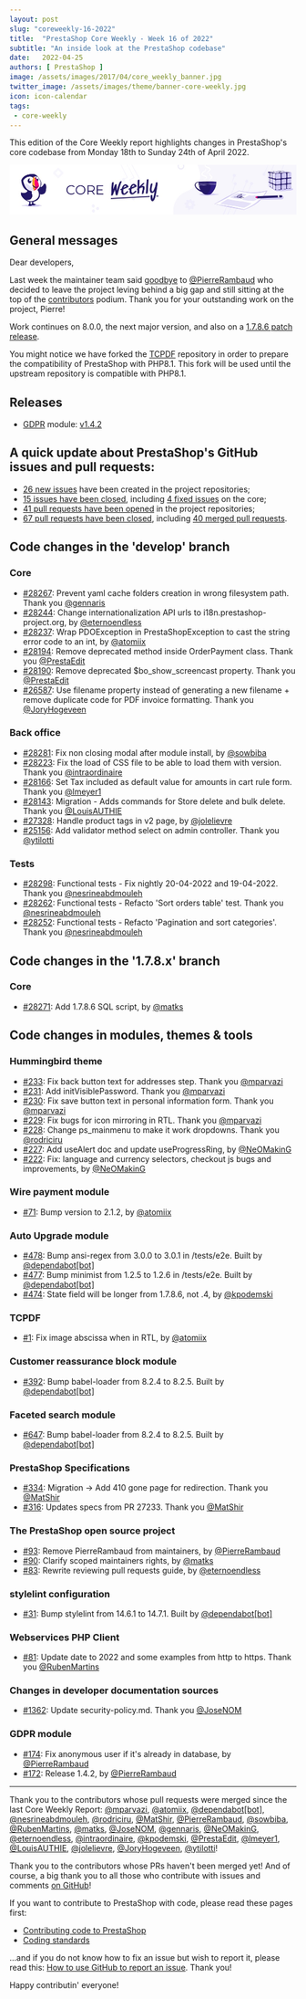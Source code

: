 ```yaml
---
layout: post
slug: "coreweekly-16-2022"
title:  "PrestaShop Core Weekly - Week 16 of 2022"
subtitle: "An inside look at the PrestaShop codebase"
date:   2022-04-25
authors: [ PrestaShop ]
image: /assets/images/2017/04/core_weekly_banner.jpg
twitter_image: /assets/images/theme/banner-core-weekly.jpg
icon: icon-calendar
tags:
 - core-weekly
---
```


This edition of the Core Weekly report highlights changes in PrestaShop's core codebase from Monday 18th to Sunday 24th of April 2022.

![Core Weekly banner](/assets/images/2018/12/banner-core-weekly.jpg)

## General messages

Dear developers,

Last week the maintainer team said [goodbye](https://github.com/PrestaShop/open-source/pull/93) to [@PierreRambaud](https://github.com/PierreRambaud) who decided to leave the project leving behind a big gap and still sitting at the top of the [contributors](https://contributors.prestashop.com/) podium. Thank you for your outstanding work on the project, Pierre!

Work continues on 8.0.0, the next major version, and also on a [1.7.8.6 patch release](https://github.com/PrestaShop/PrestaShop/issues/27973).

You might notice we have forked the [TCPDF](https://github.com/PrestaShop/TCPDF) repository in order to prepare the compatibility of PrestaShop with PHP8.1. This fork will be used until the upstream repository is compatible with PHP8.1.


## Releases

* [GDPR](https://github.com/PrestaShop/psgdpr) module: [v1.4.2](https://github.com/PrestaShop/psgdpr/releases/tag/v1.4.2)


## A quick update about PrestaShop's GitHub issues and pull requests:

- [26 new issues](https://github.com/search?q=org%3APrestaShop+is%3Apublic++-repo%3Aprestashop%2Fprestashop.github.io++is%3Aissue+created%3A2022-04-18..2022-04-24) have been created in the project repositories;
- [15 issues have been closed](https://github.com/search?q=org%3APrestaShop+is%3Apublic++-repo%3Aprestashop%2Fprestashop.github.io++is%3Aissue+closed%3A2022-04-18..2022-04-24), including [4 fixed issues](https://github.com/search?q=org%3APrestaShop+is%3Apublic++-repo%3Aprestashop%2Fprestashop.github.io++is%3Aissue+label%3Afixed+closed%3A2022-04-18..2022-04-24) on the core;
- [41 pull requests have been opened](https://github.com/search?q=org%3APrestaShop+is%3Apublic++-repo%3Aprestashop%2Fprestashop.github.io++is%3Apr+created%3A2022-04-18..2022-04-24) in the project repositories;
- [67 pull requests have been closed](https://github.com/search?q=org%3APrestaShop+is%3Apublic++-repo%3Aprestashop%2Fprestashop.github.io++is%3Apr+closed%3A2022-04-18..2022-04-24), including [40 merged pull requests](https://github.com/search?q=org%3APrestaShop+is%3Apublic++-repo%3Aprestashop%2Fprestashop.github.io++is%3Apr+merged%3A2022-04-18..2022-04-24).


## Code changes in the 'develop' branch


### Core
* [#28267](https://github.com/PrestaShop/PrestaShop/pull/28267): Prevent yaml cache folders creation in wrong filesystem path. Thank you [@gennaris](https://github.com/gennaris)
* [#28244](https://github.com/PrestaShop/PrestaShop/pull/28244): Change internationalization API urls to i18n.prestashop-project.org, by [@eternoendless](https://github.com/eternoendless)
* [#28237](https://github.com/PrestaShop/PrestaShop/pull/28237): Wrap PDOException in PrestaShopException to cast the string error code to an int, by [@atomiix](https://github.com/atomiix)
* [#28194](https://github.com/PrestaShop/PrestaShop/pull/28194): Remove deprecated method inside OrderPayment class. Thank you [@PrestaEdit](https://github.com/PrestaEdit)
* [#28190](https://github.com/PrestaShop/PrestaShop/pull/28190): Remove deprecated $bo_show_screencast property. Thank you [@PrestaEdit](https://github.com/PrestaEdit)
* [#26587](https://github.com/PrestaShop/PrestaShop/pull/26587): Use filename property instead of generating a new filename + remove duplicate code for PDF invoice formatting. Thank you [@JoryHogeveen](https://github.com/JoryHogeveen)


### Back office
* [#28281](https://github.com/PrestaShop/PrestaShop/pull/28281): Fix non closing modal after module install, by [@sowbiba](https://github.com/sowbiba)
* [#28223](https://github.com/PrestaShop/PrestaShop/pull/28223): Fix the load of CSS file to be able to load them with version. Thank you [@intraordinaire](https://github.com/intraordinaire)
* [#28166](https://github.com/PrestaShop/PrestaShop/pull/28166): Set Tax included as default value for amounts in cart rule form. Thank you [@lmeyer1](https://github.com/lmeyer1)
* [#28143](https://github.com/PrestaShop/PrestaShop/pull/28143): Migration - Adds commands for Store delete and bulk delete. Thank you [@LouisAUTHIE](https://github.com/LouisAUTHIE)
* [#27328](https://github.com/PrestaShop/PrestaShop/pull/27328): Handle product tags in v2 page, by [@jolelievre](https://github.com/jolelievre)
* [#25156](https://github.com/PrestaShop/PrestaShop/pull/25156): Add validator method select on admin controller. Thank you [@ytilotti](https://github.com/ytilotti)


### Tests
* [#28298](https://github.com/PrestaShop/PrestaShop/pull/28298): Functional tests - Fix nightly 20-04-2022 and 19-04-2022. Thank you [@nesrineabdmouleh](https://github.com/nesrineabdmouleh)
* [#28262](https://github.com/PrestaShop/PrestaShop/pull/28262): Functional tests - Refacto 'Sort orders table' test. Thank you [@nesrineabdmouleh](https://github.com/nesrineabdmouleh)
* [#28252](https://github.com/PrestaShop/PrestaShop/pull/28252): Functional tests - Refacto 'Pagination and sort categories'. Thank you [@nesrineabdmouleh](https://github.com/nesrineabdmouleh)


## Code changes in the '1.7.8.x' branch


### Core
* [#28271](https://github.com/PrestaShop/PrestaShop/pull/28271): Add 1.7.8.6 SQL script, by [@matks](https://github.com/matks)


## Code changes in modules, themes & tools


### Hummingbird theme
* [#233](https://github.com/PrestaShop/hummingbird/pull/233): Fix back button text for addresses step. Thank you [@mparvazi](https://github.com/mparvazi)
* [#231](https://github.com/PrestaShop/hummingbird/pull/231): Add initVisiblePassword. Thank you [@mparvazi](https://github.com/mparvazi)
* [#230](https://github.com/PrestaShop/hummingbird/pull/230): Fix save button text in personal information form. Thank you [@mparvazi](https://github.com/mparvazi)
* [#229](https://github.com/PrestaShop/hummingbird/pull/229): Fix bugs for icon mirroring in RTL. Thank you [@mparvazi](https://github.com/mparvazi)
* [#228](https://github.com/PrestaShop/hummingbird/pull/228): Change ps_mainmenu to make it work dropdowns. Thank you [@rodriciru](https://github.com/rodriciru)
* [#227](https://github.com/PrestaShop/hummingbird/pull/227): Add useAlert doc and update useProgressRing, by [@NeOMakinG](https://github.com/NeOMakinG)
* [#222](https://github.com/PrestaShop/hummingbird/pull/222): Fix: language and currency selectors, checkout js bugs and improvements, by [@NeOMakinG](https://github.com/NeOMakinG)


### Wire payment module
* [#71](https://github.com/PrestaShop/ps_wirepayment/pull/71): Bump version to 2.1.2, by [@atomiix](https://github.com/atomiix)


### Auto Upgrade module
* [#478](https://github.com/PrestaShop/autoupgrade/pull/478): Bump ansi-regex from 3.0.0 to 3.0.1 in /tests/e2e. Built by [@dependabot[bot]](https://github.com/apps/dependabot)
* [#477](https://github.com/PrestaShop/autoupgrade/pull/477): Bump minimist from 1.2.5 to 1.2.6 in /tests/e2e. Built by [@dependabot[bot]](https://github.com/apps/dependabot)
* [#474](https://github.com/PrestaShop/autoupgrade/pull/474): State field will be longer from 1.7.8.6, not .4, by [@kpodemski](https://github.com/kpodemski)


### TCPDF
* [#1](https://github.com/PrestaShop/TCPDF/pull/1): Fix image abscissa when in RTL, by [@atomiix](https://github.com/atomiix)


### Customer reassurance block module
* [#392](https://github.com/PrestaShop/blockreassurance/pull/392): Bump babel-loader from 8.2.4 to 8.2.5. Built by [@dependabot[bot]](https://github.com/apps/dependabot)


### Faceted search module
* [#647](https://github.com/PrestaShop/ps_facetedsearch/pull/647): Bump babel-loader from 8.2.4 to 8.2.5. Built by [@dependabot[bot]](https://github.com/apps/dependabot)


### PrestaShop Specifications
* [#334](https://github.com/PrestaShop/prestashop-specs/pull/334): Migration -> Add 410 gone page for redirection. Thank you [@MatShir](https://github.com/MatShir)
* [#316](https://github.com/PrestaShop/prestashop-specs/pull/316): Updates specs from PR 27233. Thank you [@MatShir](https://github.com/MatShir)


### The PrestaShop open source project
* [#93](https://github.com/PrestaShop/open-source/pull/93): Remove PierreRambaud from maintainers, by [@PierreRambaud](https://github.com/PierreRambaud)
* [#90](https://github.com/PrestaShop/open-source/pull/90): Clarify scoped maintainers rights, by [@matks](https://github.com/matks)
* [#83](https://github.com/PrestaShop/open-source/pull/83): Rewrite reviewing pull requests guide, by [@eternoendless](https://github.com/eternoendless)


### stylelint configuration
* [#31](https://github.com/PrestaShop/stylelint-config/pull/31): Bump stylelint from 14.6.1 to 14.7.1. Built by [@dependabot[bot]](https://github.com/apps/dependabot)


### Webservices PHP Client
* [#81](https://github.com/PrestaShop/PrestaShop-webservice-lib/pull/81): Update date to 2022 and some examples from http to https. Thank you [@RubenMartins](https://github.com/RubenMartins)


### Changes in developer documentation sources
* [#1362](https://github.com/PrestaShop/docs/pull/1362): Update security-policy.md. Thank you [@JoseNOM](https://github.com/JoseNOM)


### GDPR module
* [#174](https://github.com/PrestaShop/psgdpr/pull/174): Fix anonymous user if it's already in database, by [@PierreRambaud](https://github.com/PierreRambaud)
* [#172](https://github.com/PrestaShop/psgdpr/pull/172): Release 1.4.2, by [@PierreRambaud](https://github.com/PierreRambaud)


<hr />

Thank you to the contributors whose pull requests were merged since the last Core Weekly Report: [@mparvazi](https://github.com/mparvazi), [@atomiix](https://github.com/atomiix), [@dependabot[bot]](https://github.com/apps/dependabot), [@nesrineabdmouleh](https://github.com/nesrineabdmouleh), [@rodriciru](https://github.com/rodriciru), [@MatShir](https://github.com/MatShir), [@PierreRambaud](https://github.com/PierreRambaud), [@sowbiba](https://github.com/sowbiba), [@RubenMartins](https://github.com/RubenMartins), [@matks](https://github.com/matks), [@JoseNOM](https://github.com/JoseNOM), [@gennaris](https://github.com/gennaris), [@NeOMakinG](https://github.com/NeOMakinG), [@eternoendless](https://github.com/eternoendless), [@intraordinaire](https://github.com/intraordinaire), [@kpodemski](https://github.com/kpodemski), [@PrestaEdit](https://github.com/PrestaEdit), [@lmeyer1](https://github.com/lmeyer1), [@LouisAUTHIE](https://github.com/LouisAUTHIE), [@jolelievre](https://github.com/jolelievre), [@JoryHogeveen](https://github.com/JoryHogeveen), [@ytilotti](https://github.com/ytilotti)!

Thank you to the contributors whose PRs haven't been merged yet! And of course, a big thank you to all those who contribute with issues and comments [on GitHub](https://github.com/PrestaShop/PrestaShop)!

If you want to contribute to PrestaShop with code, please read these pages first:

 * [Contributing code to PrestaShop](https://devdocs.prestashop.com/8/contribute/contribution-guidelines/)
 * [Coding standards](https://devdocs.prestashop.com/8/development/coding-standards/)

...and if you do not know how to fix an issue but wish to report it, please read this: [How to use GitHub to report an issue](https://devdocs.prestashop.com/8/contribute/contribute-reporting-issues/). Thank you!

Happy contributin' everyone!

